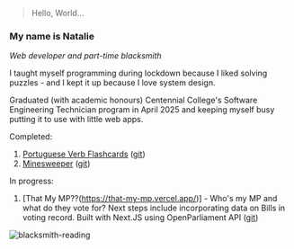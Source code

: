 > Hello, World...
### My name is Natalie
*Web developer and part-time blacksmith*

I taught myself programming during lockdown because I liked solving puzzles - and I kept it up because I love system design.

Graduated (with academic honours) Centennial College's Software Engineering Technician program in April 2025 and keeping myself busy putting it to use with little web apps. 

Completed:
1. [Portuguese Verb Flashcards](https://verb-application-client.vercel.app/) ([git](https://github.com/arbocobra/verb-application))
2. [Minesweeper](https://arbocobra.github.io/redux-minesweeper/) ([git](https://github.com/arbocobra/redux-minesweeper))

In progress:
1. [That My MP??(https://that-my-mp.vercel.app/)] - Who's my MP and what do they vote for? Next steps include incorporating data on Bills in voting record. Built with Next.JS using OpenParliament API ([git](https://github.com/arbocobra/that-my-mp))

![blacksmith-reading](http://madeforge.com/wp-content/uploads/2025/07/DSC_0117.jpg)
